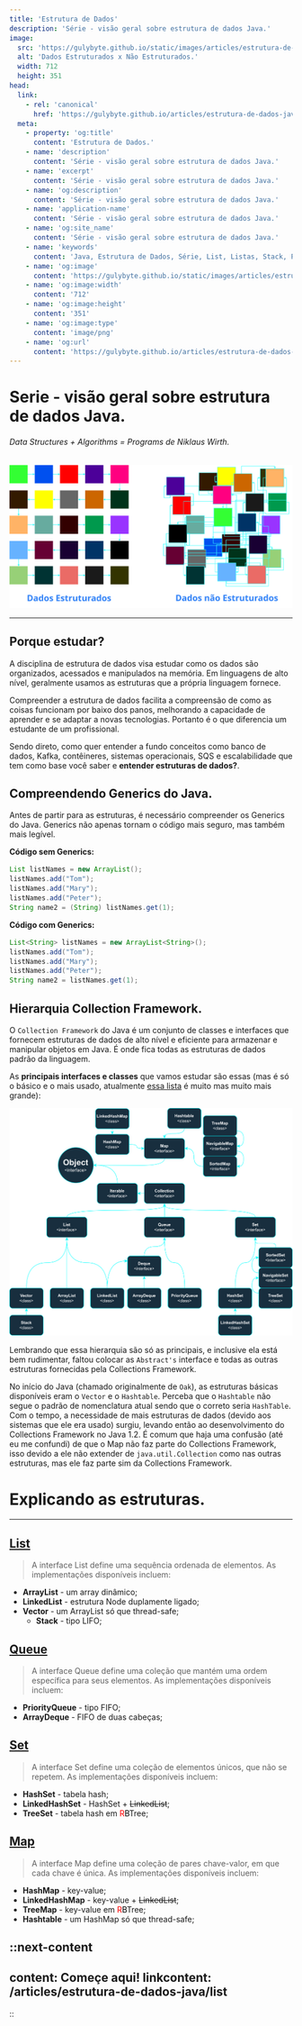 ```yaml
---
title: 'Estrutura de Dados'
description: 'Série - visão geral sobre estrutura de dados Java.'
image:
  src: 'https://gulybyte.github.io/static/images/articles/estrutura-de-dados-java/dados-estruturados-x-nao-estruturados.png'
  alt: 'Dados Estruturados x Não Estruturados.'
  width: 712
  height: 351
head:
  link:
    - rel: 'canonical'
      href: 'https://gulybyte.github.io/articles/estrutura-de-dados-java'
  meta:
    - property: 'og:title'
      content: 'Estrutura de Dados.'
    - name: 'description'
      content: 'Série - visão geral sobre estrutura de dados Java.'
    - name: 'excerpt'
      content: 'Série - visão geral sobre estrutura de dados Java.'
    - name: 'og:description'
      content: 'Série - visão geral sobre estrutura de dados Java.'
    - name: 'application-name'
      content: 'Série - visão geral sobre estrutura de dados Java.'
    - name: 'og:site_name'
      content: 'Série - visão geral sobre estrutura de dados Java.'
    - name: 'keywords'
      content: 'Java, Estrutura de Dados, Série, List, Listas, Stack, Pilha, Árvores, Trees, Filas, Queues, Mapas, Maps, Set, Algoritmos e Estrutura de Dados Java'
    - name: 'og:image'
      content: 'https://gulybyte.github.io/static/images/articles/estrutura-de-dados-java/dados-estruturados-x-nao-estruturados.png'
    - name: 'og:image:width'
      content: '712'
    - name: 'og:image:height'
      content: '351'
    - name: 'og:image:type'
      content: 'image/png'
    - name: 'og:url'
      content: 'https://gulybyte.github.io/articles/estrutura-de-dados-java'
---
```



# Serie - visão geral sobre estrutura de dados Java.

###### Data Structures + Algorithms = Programs de Niklaus Wirth.

![Dados Estruturados x Não Estruturados](/static/images/articles/estrutura-de-dados-java/dados-estruturados-x-nao-estruturados.png)

---

## Porque estudar?

A disciplina de estrutura de dados visa estudar como os dados são organizados, acessados e manipulados na memória. Em linguagens de alto nível, geralmente usamos as estruturas que a própria linguagem fornece.

Compreender a estrutura de dados facilita a compreensão de como as coisas funcionam por baixo dos panos, melhorando a capacidade de aprender e se adaptar a novas tecnologias. Portanto é o que diferencia um estudante de um profissional.

Sendo direto, como quer entender a fundo conceitos como banco de dados, Kafka, contêineres, sistemas operacionais, SQS e escalabilidade que tem como base você saber e **entender estruturas de dados?**.

## Compreendendo Generics do Java.

Antes de partir para as estruturas, é necessário compreender os Generics do Java. Generics não apenas tornam o código mais seguro, mas também mais legível.

**Código sem Generics:**
```java
List listNames = new ArrayList();
listNames.add("Tom");
listNames.add("Mary");
listNames.add("Peter");
String name2 = (String) listNames.get(1);
```

**Código com Generics:**
```java
List<String> listNames = new ArrayList<String>();
listNames.add("Tom");
listNames.add("Mary");
listNames.add("Peter");
String name2 = listNames.get(1);
```

## Hierarquia Collection Framework.

O `Collection Framework` do Java é um conjunto de classes e interfaces que fornecem estruturas de dados de alto nível e eficiente para armazenar e manipular objetos em Java. É onde fica todas as estruturas de dados padrão da linguagem.

As **principais interfaces e classes** que vamos estudar são essas (mas é só o básico e o mais usado, atualmente [essa lista](https://docs.oracle.com/en/java/javase/17/docs/api/overview-tree.html) é muito mas muito mais grande):

![Collections Framework Java](/static/images/articles/estrutura-de-dados-java/collections-framework-java.png)

Lembrando que essa hierarquia são só as principais, e inclusive ela está bem rudimentar, faltou colocar as `Abstract's` interface e todas as outras estruturas fornecidas pela Collections Framework.

No início do Java (chamado originalmente de `Oak`), as estruturas básicas disponíveis eram o `Vector` e o `Hashtable`. Perceba que o `Hashtable` não segue o padrão de nomenclatura atual sendo que o correto seria `HashTable`. Com o tempo, a necessidade de mais estruturas de dados (devido aos sistemas que ele era usado) surgiu, levando então ao desenvolvimento do Collections Framework no Java 1.2. É comum que haja uma confusão (até eu me confundi) de que o Map não faz parte do Collections Framework, isso devido a ele não extender de `java.util.Collection` como nas outras estruturas, mas ele faz parte sim da Collections Framework.

# Explicando as estruturas.

---

## [List](/articles/estrutura-de-dados-java/list)
> A interface List define uma sequência ordenada de elementos. As implementações disponíveis incluem:

- **ArrayList** - um array dinâmico;
- **LinkedList** - estrutura Node duplamente ligado;
- **Vector** - um ArrayList só que thread-safe;
  - **Stack** - tipo LIFO;

## [Queue](/articles/estrutura-de-dados-java/queue)
> A interface Queue define uma coleção que mantém uma ordem específica para seus elementos. As implementações disponíveis incluem:

- **PriorityQueue** - tipo FIFO;
- **ArrayDeque** - FIFO de duas cabeças;

## [Set](/articles/estrutura-de-dados-java/set)
> A interface Set define uma coleção de elementos únicos, que não se repetem. As implementações disponíveis incluem:

- **HashSet** - tabela hash;
- **LinkedHashSet** - HashSet + <s>LinkedList</s>;
- **TreeSet** - tabela hash em <span style="color: red;">R</span><span style="color: black;">B</span>Tree;

## [Map](/articles/estrutura-de-dados-java/map)
> A interface Map define uma coleção de pares chave-valor, em que cada chave é única. As implementações disponíveis incluem:

- **HashMap** - key-value;
- **LinkedHashMap** - key-value + <s>LinkedList</s>;
- **TreeMap** - key-value em <span style="color: red;">R</span><span style="color: black;">B</span>Tree;
- **Hashtable** - um HashMap só que thread-safe;

::next-content
---
content: Começe aqui!
linkcontent: /articles/estrutura-de-dados-java/list
---
::
